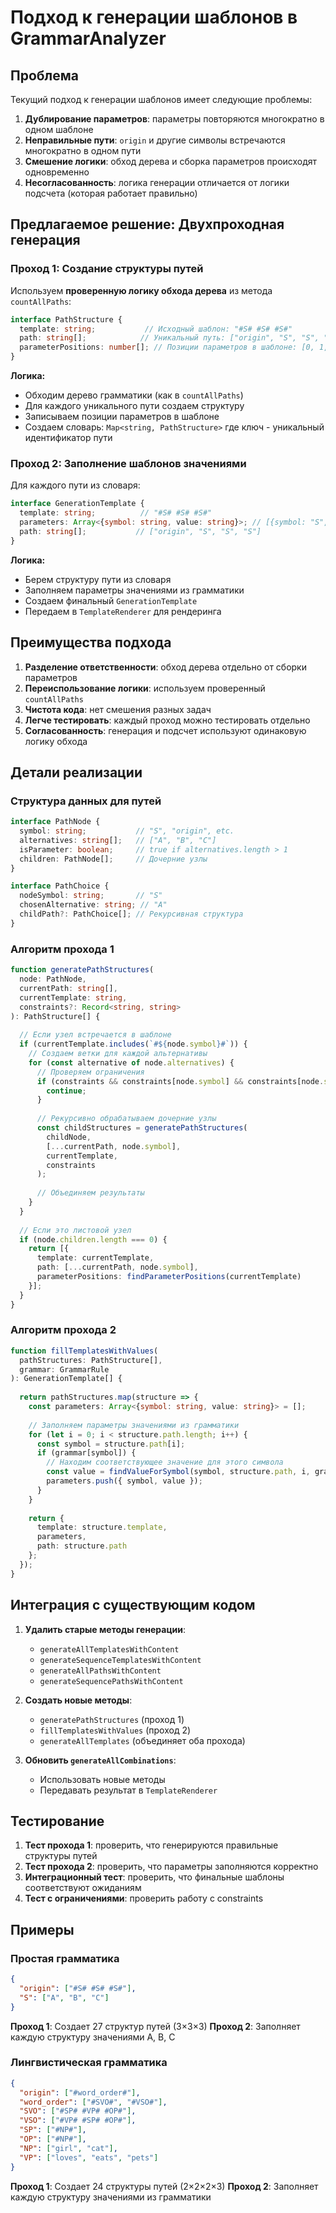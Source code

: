 # Подход к генерации шаблонов в GrammarAnalyzer

## Проблема

Текущий подход к генерации шаблонов имеет следующие проблемы:

1. **Дублирование параметров**: параметры повторяются многократно в одном шаблоне
2. **Неправильные пути**: `origin` и другие символы встречаются многократно в одном пути
3. **Смешение логики**: обход дерева и сборка параметров происходят одновременно
4. **Несогласованность**: логика генерации отличается от логики подсчета (которая работает правильно)

## Предлагаемое решение: Двухпроходная генерация

### Проход 1: Создание структуры путей
Используем **проверенную логику обхода дерева** из метода `countAllPaths`:

```typescript
interface PathStructure {
  template: string;           // Исходный шаблон: "#S# #S# #S#"
  path: string[];            // Уникальный путь: ["origin", "S", "S", "S"]
  parameterPositions: number[]; // Позиции параметров в шаблоне: [0, 1, 2]
}
```

**Логика:**
- Обходим дерево грамматики (как в `countAllPaths`)
- Для каждого уникального пути создаем структуру
- Записываем позиции параметров в шаблоне
- Создаем словарь: `Map<string, PathStructure>` где ключ - уникальный идентификатор пути

### Проход 2: Заполнение шаблонов значениями
Для каждого пути из словаря:

```typescript
interface GenerationTemplate {
  template: string;          // "#S# #S# #S#"
  parameters: Array<{symbol: string, value: string}>; // [{symbol: "S", value: "A"}, ...]
  path: string[];           // ["origin", "S", "S", "S"]
}
```

**Логика:**
- Берем структуру пути из словаря
- Заполняем параметры значениями из грамматики
- Создаем финальный `GenerationTemplate`
- Передаем в `TemplateRenderer` для рендеринга

## Преимущества подхода

1. **Разделение ответственности**: обход дерева отдельно от сборки параметров
2. **Переиспользование логики**: используем проверенный `countAllPaths`
3. **Чистота кода**: нет смешения разных задач
4. **Легче тестировать**: каждый проход можно тестировать отдельно
5. **Согласованность**: генерация и подсчет используют одинаковую логику обхода

## Детали реализации

### Структура данных для путей

```typescript
interface PathNode {
  symbol: string;           // "S", "origin", etc.
  alternatives: string[];   // ["A", "B", "C"]
  isParameter: boolean;     // true if alternatives.length > 1
  children: PathNode[];     // Дочерние узлы
}

interface PathChoice {
  nodeSymbol: string;       // "S"
  chosenAlternative: string; // "A"
  childPath?: PathChoice[]; // Рекурсивная структура
}
```

### Алгоритм прохода 1

```typescript
function generatePathStructures(
  node: PathNode, 
  currentPath: string[], 
  currentTemplate: string,
  constraints?: Record<string, string>
): PathStructure[] {
  
  // Если узел встречается в шаблоне
  if (currentTemplate.includes(`#${node.symbol}#`)) {
    // Создаем ветки для каждой альтернативы
    for (const alternative of node.alternatives) {
      // Проверяем ограничения
      if (constraints && constraints[node.symbol] && constraints[node.symbol] !== alternative) {
        continue;
      }
      
      // Рекурсивно обрабатываем дочерние узлы
      const childStructures = generatePathStructures(
        childNode, 
        [...currentPath, node.symbol], 
        currentTemplate,
        constraints
      );
      
      // Объединяем результаты
    }
  }
  
  // Если это листовой узел
  if (node.children.length === 0) {
    return [{
      template: currentTemplate,
      path: [...currentPath, node.symbol],
      parameterPositions: findParameterPositions(currentTemplate)
    }];
  }
}
```

### Алгоритм прохода 2

```typescript
function fillTemplatesWithValues(
  pathStructures: PathStructure[],
  grammar: GrammarRule
): GenerationTemplate[] {
  
  return pathStructures.map(structure => {
    const parameters: Array<{symbol: string, value: string}> = [];
    
    // Заполняем параметры значениями из грамматики
    for (let i = 0; i < structure.path.length; i++) {
      const symbol = structure.path[i];
      if (grammar[symbol]) {
        // Находим соответствующее значение для этого символа
        const value = findValueForSymbol(symbol, structure.path, i, grammar);
        parameters.push({ symbol, value });
      }
    }
    
    return {
      template: structure.template,
      parameters,
      path: structure.path
    };
  });
}
```

## Интеграция с существующим кодом

1. **Удалить старые методы генерации**:
   - `generateAllTemplatesWithContent`
   - `generateSequenceTemplatesWithContent`
   - `generateAllPathsWithContent`
   - `generateSequencePathsWithContent`

2. **Создать новые методы**:
   - `generatePathStructures` (проход 1)
   - `fillTemplatesWithValues` (проход 2)
   - `generateAllTemplates` (объединяет оба прохода)

3. **Обновить `generateAllCombinations`**:
   - Использовать новые методы
   - Передавать результат в `TemplateRenderer`

## Тестирование

1. **Тест прохода 1**: проверить, что генерируются правильные структуры путей
2. **Тест прохода 2**: проверить, что параметры заполняются корректно
3. **Интеграционный тест**: проверить, что финальные шаблоны соответствуют ожиданиям
4. **Тест с ограничениями**: проверить работу с constraints

## Примеры

### Простая грамматика
```json
{
  "origin": ["#S# #S# #S#"],
  "S": ["A", "B", "C"]
}
```

**Проход 1**: Создает 27 структур путей (3×3×3)
**Проход 2**: Заполняет каждую структуру значениями A, B, C

### Лингвистическая грамматика
```json
{
  "origin": ["#word_order#"],
  "word_order": ["#SVO#", "#VSO#"],
  "SVO": ["#SP# #VP# #OP#"],
  "VSO": ["#VP# #SP# #OP#"],
  "SP": ["#NP#"],
  "OP": ["#NP#"],
  "NP": ["girl", "cat"],
  "VP": ["loves", "eats", "pets"]
}
```

**Проход 1**: Создает 24 структуры путей (2×2×2×3)
**Проход 2**: Заполняет каждую структуру значениями из грамматики
